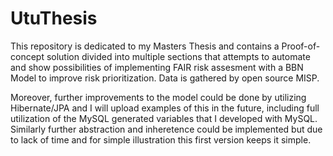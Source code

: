 # UtuThesis
This repository is dedicated to my Masters Thesis and contains a Proof-of-concept solution divided into multiple sections that attempts to automate and show possibilities of implementing FAIR risk assesment with a BBN Model to improve risk prioritization. Data is gathered by open source MISP.  

Moreover, further improvements to the model could be done by utilizing Hibernate/JPA and I will upload examples of this in the future, including full utilization of the MySQL generated variables that I developed with MySQL. Similarly further abstraction and inheretence could be implemented but due to lack of time and for simple illustration this first version keeps it simple.
